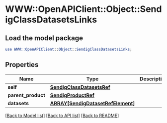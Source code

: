 # WWW::OpenAPIClient::Object::SendigClassDatasetsLinks

## Load the model package
```perl
use WWW::OpenAPIClient::Object::SendigClassDatasetsLinks;
```

## Properties
Name | Type | Description | Notes
------------ | ------------- | ------------- | -------------
**self** | [**SendigClassDatasetsRef**](SendigClassDatasetsRef.md) |  | [optional] 
**parent_product** | [**SendigProductRef**](SendigProductRef.md) |  | [optional] 
**datasets** | [**ARRAY[SendigDatasetRefElement]**](SendigDatasetRefElement.md) |  | [optional] 

[[Back to Model list]](../README.md#documentation-for-models) [[Back to API list]](../README.md#documentation-for-api-endpoints) [[Back to README]](../README.md)


